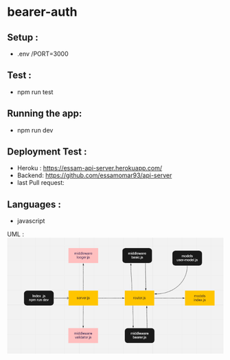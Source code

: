 # bearer-auth
## Setup :
- .env /PORT=3000

## Test :
- npm run test

## Running the app:
- npm run dev

## Deployment Test :
- Heroku : https://essam-api-server.herokuapp.com/
- Backend: https://github.com/essamomar93/api-server
- last Pull request:

## Languages :
- javascript

UML :
![bearer](bearer-auth.png)